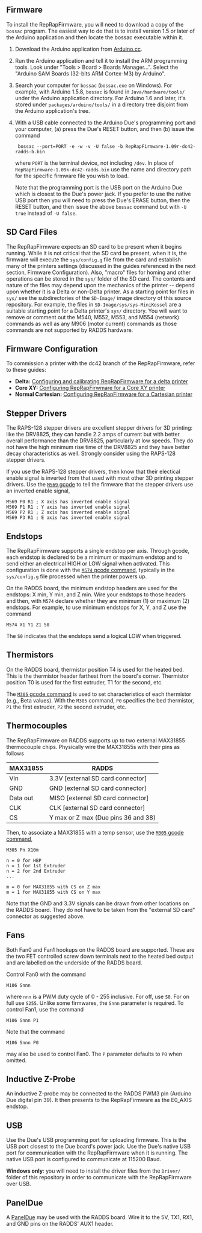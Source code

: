 Firmware
--------

To install the RepRapFirmware, you will need to download a copy of
the `bossac` program.  The easiest way to do that is to install version
1.5 or later of the Arduino application and then locate the bossac
executable within it.

1. Download the Arduino application from [Arduino.cc](http://www.arduino.cc).
2. Run the Arduino application and tell it to install the ARM programming
   tools. Look under "Tools > Board > Boards Manager...".  Select the
   "Arduino SAM Boards (32-bits ARM Cortex-M3) by Arduino".
3. Search your computer for `bossac` (`bossac.exe` on Windows).  For example,
   with Arduino 1.5.8, `bossac` is found in `Java/hardware/tools/` under the
   Arduino application directory.  For Arduino 1.6 and later, it's stored
   under `packages/arduino/tools/` in a directory tree disjoint from the
   Arduino application's tree.
4. With a USB cable connected to the Arduino Due's programming port and your
   computer, (a) press the Due's RESET button, and then (b) issue the command

        bossac --port=PORT -e -w -v -U false -b RepRapFirmware-1.09r-dc42-radds-b.bin
        
   where `PORT` is the terminal device, not including `/dev`.  In place of
   `RepRapFirmware-1.09k-dc42-radds.bin` use the name and directory path for
   the specific firmware file you wish to load.
   
   Note that the programming port is the USB port on the Arduino Due which
   is closest to the Due's power jack.  If you prefer to use the native USB
   port then you will need to press the Due's ERASE button, then the RESET
   button, and then issue the above `bossac` command but with `-U true`
   instead of `-U false`.

SD Card Files
-------------

The RepRapFirmware expects an SD card to be present when it begins running.
While it is not critical that the SD card be present, when it is, the
firmware will execute the `sys/config.g` file from the card and establish
many of the printers settings (discussed in the guides referenced in the
next section, Firmware Configuration).  Also, "macro" files for homing and
other operations can be stored in the `sys/` folder of the SD card.  The
contents and nature of the files may depend upon the mechanics of the printer --
depend upon whether it is a Delta or non-Delta printer.  As a starting point
for files in `sys/` see the subdirectories of the `SD-Image/` image directory
of this source repository.  For example, the files in
`SD-Image/sys/sys-MiniKossel` are a suitable starting point for a Delta
printer's `sys/` directory.  You will want to remove or comment out the
M540, M552, M553, and M554 (network) commands as well as any M906 (motor
current) commands as those commands are not supported by RADDS hardware.



Firmware Configuration
----------------------

To commission a printer with the dc42 branch of the RepRapFirmware, refer
to these guides:

* **Delta:** [Configuring and calibrating RepRapFirmware for a delta printer](http://reprap.org/wiki/Configuring_and_calibrating_a_delta_printer_using_the_dc42_fork_of_RepRapFirmware)
* **Core XY:** [Configuring RepRapFirwmare for a Core XY printer](http://reprap.org/wiki/Configuring_RepRapFirmware_for_a_CoreXY_printer)
* **Normal Cartesian:** [Configuring RepRapFirmware for a Cartesian printer](http://reprap.org/wiki/Configuring_RepRapFirmware_for_a_Cartesian_printer)


   
Stepper Drivers
---------------

The RAPS-128 stepper drivers are excellent stepper drivers for 3D
printing: like the DRV8825, they can handle 2.2 amps of current but
with better overall performance than the DRV8825, particularly at
low speeds.  They do not have the high minimum rise time of the DRV8825
and they have better decay characteristics as well.  Strongly consider
using the RAPS-128 stepper drivers.

If you use the RAPS-128 stepper drivers, then know that their electical enable
signal is inverted from that used with most other 3D printing stepper drivers.
Use the [`M569` gcode](http://reprap.org/wiki/G-code#M569:_Set_axis_direction_and_enable_values)
to tell the firmware that the stepper drivers use an inverted enable signal,

    M569 P0 R1 ; X axis has inverted enable signal
    M569 P1 R1 ; Y axis has inverted enable signal
    M569 P2 R1 ; Z axis has inverted enable signal
    M569 P3 R1 ; E axis has inverted enable signal


Endstops
--------

The RepRapFirmware supports a single endstop per axis.  Through gcode, each
endstop is declared to be a minimum or maximum endstop and to send either
an electrical HIGH or LOW signal when activated.  This configuration is done
with the
[`M574` gcode command](http://reprap.org/wiki/G-code#M574:_Set_endstop_configuration),
typically in the `sys/config.g` file processed when the printer powers up.

On the RADDS board, the minimum endstop headers are used for the endstops:
X min, Y min, and Z min.  Wire your endstops to those headers and then, with
`M574` declare whether they are minimum (1) or maximum (2) endstops.  For
example, to use minimum endstops for X, Y, and Z use the command

    M574 X1 Y1 Z1 S0

The `S0` indicates that the endstops send a logical LOW when triggered.


Thermistors
-----------

On the RADDS board, thermistor position T4 is used for the heated bed.  This
is the thermistor header farthest from the board's corner.  Thermistor position
T0 is used for the first extruder, T1 for the second, etc.

The [`M305` gcode command](http://reprap.org/wiki/G-code#M305:_Set_thermistor_and_ADC_parameters)
is used to set characteristics of each thermistor (e.g., Beta values).  With
the `M305` command, `P0` specifies the bed thermistor, `P1` the first extruder,
`P2` the second extruder, etc.


Thermocouples
-------------

The RepRapFirmware on RADDS supports up to two external MAX31855 thermocouple
chips.  Physically wire the MAX31855s with their pins as follows

MAX31855 | RADDS
---------|-------
Vin | 3.3V [external SD card connector]
GND | GND  [external SD card connector]
Data out | MISO [external SD card connector]
CLK | CLK [external SD card connector]
CS | Y max or Z max (Due pins 36 and 38)

Then, to associate a MAX31855 with a temp sensor, use the
[`M305` gcode command](http://reprap.org/wiki/G-code#M305:_Set_thermistor_and_ADC_parameters),

    M305 Pn X10m

    n = 0 for HBP 
    n = 1 for 1st Extruder 
    n = 2 for 2nd Extruder 
    ... 

    m = 0 for MAX31855 with CS on Z max 
    m = 1 for MAX31855 with CS on Y max  

Note that the GND and 3.3V signals can be drawn from other locations
on the RADDS board.  They do not have to be taken from the "external SD
card" connector as suggested above.


Fans
----

Both Fan0 and Fan1 hookups on the RADDS board are supported.  These are the
two FET controlled screw down terminals next to the heated bed output and are
labelled on the underside of the RADDS board.

Control Fan0 with the command

    M106 Snnn

where `nnn` is a PWM duty cycle of 0 - 255 inclusive.  For off, use `S0`.  For
on full use `S255`.  Unlike some firmwares, the `Snnn` parameter is required.
To control Fan1, use the command

    M106 Snnn P1

Note that the command

    M106 Snnn P0

may also be used to control Fan0.  The `P` parameter defaults to `P0` when
omitted.


Inductive Z-Probe
-----------------
An inductive Z-probe may be connected to the RADDS PWM3 pin (Arduino Due
digital pin 39).  It then presents to the RepRapFirmware as the E0_AXIS
endstop.


USB
---

Use the Due's USB programming port for uploading firmware.  This is the USB port
closest to the Due board's power jack.  Use the Due's native USB port for
communication with the RepRapFirmware when it is running.  The native USB port
is configured to communicate at 115200 Baud.

**Windows only**: you will need to install the driver files from the `Driver/`
folder of this repository in order to communicate with the RepRapFirmware
over USB.


PanelDue
--------
A [PanelDue](https://www.think3dprint3d.com/PanelDue) may be used with the
RADDS board.  Wire it to the 5V, TX1, RX1, and GND pins on the RADDS' AUX1
header.
